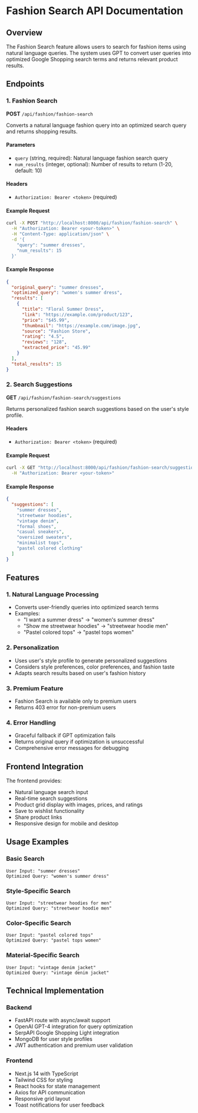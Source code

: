 # Fashion Search API Documentation

## Overview
The Fashion Search feature allows users to search for fashion items using natural language queries. The system uses GPT to convert user queries into optimized Google Shopping search terms and returns relevant product results.

## Endpoints

### 1. Fashion Search
**POST** `/api/fashion/fashion-search`

Converts a natural language fashion query into an optimized search query and returns shopping results.

#### Parameters
- `query` (string, required): Natural language fashion search query
- `num_results` (integer, optional): Number of results to return (1-20, default: 10)

#### Headers
- `Authorization: Bearer <token>` (required)

#### Example Request
```bash
curl -X POST "http://localhost:8000/api/fashion/fashion-search" \
  -H "Authorization: Bearer <your-token>" \
  -H "Content-Type: application/json" \
  -d '{
    "query": "summer dresses",
    "num_results": 15
  }'
```

#### Example Response
```json
{
  "original_query": "summer dresses",
  "optimized_query": "women's summer dress",
  "results": [
    {
      "title": "Floral Summer Dress",
      "link": "https://example.com/product/123",
      "price": "$45.99",
      "thumbnail": "https://example.com/image.jpg",
      "source": "Fashion Store",
      "rating": "4.5",
      "reviews": "128",
      "extracted_price": "45.99"
    }
  ],
  "total_results": 15
}
```

### 2. Search Suggestions
**GET** `/api/fashion/fashion-search/suggestions`

Returns personalized fashion search suggestions based on the user's style profile.

#### Headers
- `Authorization: Bearer <token>` (required)

#### Example Request
```bash
curl -X GET "http://localhost:8000/api/fashion/fashion-search/suggestions" \
  -H "Authorization: Bearer <your-token>"
```

#### Example Response
```json
{
  "suggestions": [
    "summer dresses",
    "streetwear hoodies",
    "vintage denim",
    "formal shoes",
    "casual sneakers",
    "oversized sweaters",
    "minimalist tops",
    "pastel colored clothing"
  ]
}
```

## Features

### 1. Natural Language Processing
- Converts user-friendly queries into optimized search terms
- Examples:
  - "I want a summer dress" → "women's summer dress"
  - "Show me streetwear hoodies" → "streetwear hoodie men"
  - "Pastel colored tops" → "pastel tops women"

### 2. Personalization
- Uses user's style profile to generate personalized suggestions
- Considers style preferences, color preferences, and fashion taste
- Adapts search results based on user's fashion history

### 3. Premium Feature
- Fashion Search is available only to premium users
- Returns 403 error for non-premium users

### 4. Error Handling
- Graceful fallback if GPT optimization fails
- Returns original query if optimization is unsuccessful
- Comprehensive error messages for debugging

## Frontend Integration

The frontend provides:
- Natural language search input
- Real-time search suggestions
- Product grid display with images, prices, and ratings
- Save to wishlist functionality
- Share product links
- Responsive design for mobile and desktop

## Usage Examples

### Basic Search
```
User Input: "summer dresses"
Optimized Query: "women's summer dress"
```

### Style-Specific Search
```
User Input: "streetwear hoodies for men"
Optimized Query: "streetwear hoodie men"
```

### Color-Specific Search
```
User Input: "pastel colored tops"
Optimized Query: "pastel tops women"
```

### Material-Specific Search
```
User Input: "vintage denim jacket"
Optimized Query: "vintage denim jacket"
```

## Technical Implementation

### Backend
- FastAPI route with async/await support
- OpenAI GPT-4 integration for query optimization
- SerpAPI Google Shopping Light integration
- MongoDB for user style profiles
- JWT authentication and premium user validation

### Frontend
- Next.js 14 with TypeScript
- Tailwind CSS for styling
- React hooks for state management
- Axios for API communication
- Responsive grid layout
- Toast notifications for user feedback 